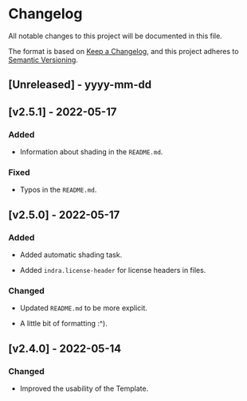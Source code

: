 # Changelog

All notable changes to this project will be documented in this file.

The format is based on [Keep a Changelog](http://keepachangelog.com/),
and this project adheres to [Semantic Versioning](http://semver.org/).

## [Unreleased] - yyyy-mm-dd

## [v2.5.1] - 2022-05-17

### Added

- Information about shading in the `README.md`.

### Fixed

- Typos in the `README.md`.

## [v2.5.0] - 2022-05-17

### Added

- Added automatic shading task.

- Added `indra.license-header` for license headers in files.

### Changed

- Updated `README.md` to be more explicit.

- A little bit of formatting :^).

## [v2.4.0] - 2022-05-14

### Changed

- Improved the usability of the Template.
